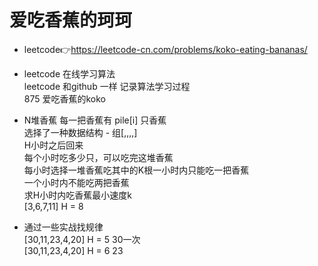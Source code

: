 # 爱吃香蕉的珂珂  
- leetcode👉https://leetcode-cn.com/problems/koko-eating-bananas/  

- leetcode 在线学习算法  
leetcode 和github 一样 记录算法学习过程  
875 爱吃香蕉的koko  

- N堆香蕉 每一把香蕉有 pile[i] 只香蕉  
  选择了一种数据结构 - 组[,,,,]  
  H小时之后回来  
  每个小时吃多少只，可以吃完这堆香蕉  
  每小时选择一堆香蕉吃其中的K根一小时内只能吃一把香蕉  
  一个小时内不能吃两把香蕉  
  求H小时内吃香蕉最小速度k  
  [3,6,7,11]  H = 8   
- 通过一些实战找规律  
  [30,11,23,4,20] H = 5  30一次  
  [30,11,23,4,20] H = 6  23  